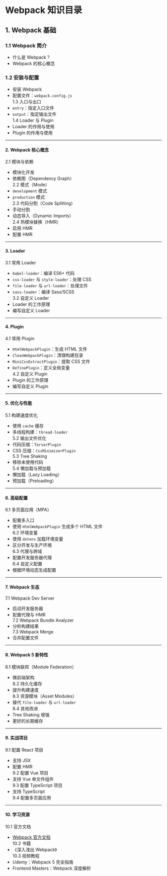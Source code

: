 # Webpack 知识目录

## 1. Webpack 基础
### 1.1 Webpack 简介  

   - 什么是 Webpack？  
   - Webpack 的核心概念  

### 1.2 安装与配置  

   - 安装 Webpack  
   - 配置文件：`webpack.config.js`  
  1.3 入口与出口  
   - `entry`：指定入口文件  
   - `output`：指定输出文件  
  1.4 Loader 与 Plugin  
   - Loader 的作用与使用  
   - Plugin 的作用与使用  

---

#### **2. Webpack 核心概念**
2.1 模块与依赖  
   - 模块化开发  
   - 依赖图（Dependency Graph）  
2.2 模式（Mode）  
   - `development` 模式  
   - `production` 模式  
2.3 代码分割（Code Splitting）  
   - 手动分割  
   - 动态导入（Dynamic Imports）  
2.4 热模块替换（HMR）  
   - 启用 HMR  
   - 配置 HMR  

---

#### **3. Loader**
3.1 常用 Loader  
   - `babel-loader`：编译 ES6+ 代码  
   - `css-loader` 与 `style-loader`：处理 CSS  
   - `file-loader` 与 `url-loader`：处理文件  
   - `sass-loader`：编译 Sass/SCSS  
3.2 自定义 Loader  
   - Loader 的工作原理  
   - 编写自定义 Loader  

---

#### **4. Plugin**
4.1 常用 Plugin  
   - `HtmlWebpackPlugin`：生成 HTML 文件  
   - `CleanWebpackPlugin`：清理构建目录  
   - `MiniCssExtractPlugin`：提取 CSS 文件  
   - `DefinePlugin`：定义全局变量  
4.2 自定义 Plugin  
   - Plugin 的工作原理  
   - 编写自定义 Plugin  

---

#### **5. 优化与性能**
5.1 构建速度优化  
   - 使用 `cache` 缓存  
   - 多线程构建：`thread-loader`  
5.2 输出文件优化  
   - 代码压缩：`TerserPlugin`  
   - CSS 压缩：`CssMinimizerPlugin`  
5.3 Tree Shaking  
   - 移除未使用代码  
5.4 懒加载与预加载  
   - 懒加载（Lazy Loading）  
   - 预加载（Preloading）  

---

#### **6. 高级配置**
6.1 多页面应用（MPA）  
   - 配置多入口  
   - 使用 `HtmlWebpackPlugin` 生成多个 HTML 文件  
6.2 环境变量  
   - 使用 `dotenv` 加载环境变量  
   - 区分开发与生产环境  
6.3 代理与跨域  
   - 配置开发服务器代理  
6.4 自定义配置  
   - 根据环境动态生成配置  

---

#### **7. Webpack 生态**
7.1 Webpack Dev Server  
   - 启动开发服务器  
   - 配置代理与 HMR  
7.2 Webpack Bundle Analyzer  
   - 分析构建结果  
7.3 Webpack Merge  
   - 合并配置文件  

---

#### **8. Webpack 5 新特性**
8.1 模块联邦（Module Federation）  
   - 微前端架构  
8.2 持久化缓存  
   - 提升构建速度  
8.3 资源模块（Asset Modules）  
   - 替代 `file-loader` 与 `url-loader`  
8.4 其他改进  
   - Tree Shaking 增强  
   - 更好的长期缓存  

---

#### **9. 实战项目**
9.1 配置 React 项目  
   - 支持 JSX  
   - 配置 HMR  
9.2 配置 Vue 项目  
   - 支持 Vue 单文件组件  
9.3 配置 TypeScript 项目  
   - 支持 TypeScript  
9.4 配置多页面应用  

---

#### **10. 学习资源**
10.1 官方文档  
   - [Webpack 官方文档](https://webpack.js.org/)  
10.2 书籍  
   - 《深入浅出 Webpack》  
10.3 视频教程  
   - Udemy：Webpack 5 完全指南  
   - Frontend Masters：Webpack 深度解析  
